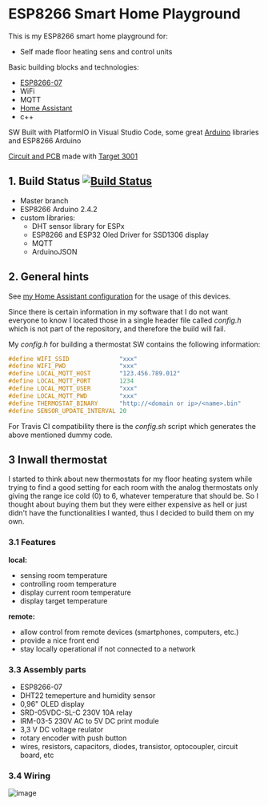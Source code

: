 # ESP8266 Smart Home Playground

This is my ESP8266 smart home playground for:  
* Self made floor heating sens and control units

Basic building blocks and technologies:
* [ESP8266-07](https://www.espressif.com/)
* WiFi 
* MQTT
* [Home Assistant](https://home-assistant.io/)
* c++

SW Built with PlatformIO in Visual Studio Code, some great [Arduino](https://www.arduino.cc) libraries and ESP8266 Arduino

[Circuit and PCB](https://github.com/dhzl84/ESP8266_Thermostat_PCB.git) made with [Target 3001](https://ibfriedrich.com/de/index.html)

## 1. Build Status [![Build Status](https://travis-ci.org/dhzl84/ESP8266-Smart-Home.svg?branch=master)](https://travis-ci.org/dhzl84/ESP8266-Smart-Home)
* Master branch
* ESP8266 Arduino 2.4.2
* custom libraries:
  * DHT sensor library for ESPx
  * ESP8266 and ESP32 Oled Driver for SSD1306 display
  * MQTT
  * ArduinoJSON

## 2. General hints
See [my Home Assistant configuration](https://github.com/dhzl84/Home-Assistant-Configuration) for the usage of this devices.

Since there is certain information in my software that I do not want everyone to know I located those in a single header file called *config.h* which is not part of the repository, and therefore the build will fail.

My *config.h* for building a thermostat SW contains the following information:
```c++
#define WIFI_SSID              "xxx"
#define WIFI_PWD               "xxx"
#define LOCAL_MQTT_HOST        "123.456.789.012"
#define LOCAL_MQTT_PORT        1234
#define LOCAL_MQTT_USER        "xxx"
#define LOCAL_MQTT_PWD         "xxx"
#define THERMOSTAT_BINARY      "http://<domain or ip>/<name>.bin"
#define SENSOR_UPDATE_INTERVAL 20
```

For Travis CI compatibility there is the *config.sh* script which generates the above mentioned dummy code.


## 3 Inwall thermostat
I started to think about new thermostats for my floor heating system while trying to find a good setting for each room with the analog thermostats only giving the range ice cold (0) to 6, whatever temperature that should be.
So I thought about buying them but they were either expensive as hell or just didn't have the functionalities I wanted, thus I decided to build them on my own.

### 3.1 Features

**local:**
* sensing room temperature
* controlling room temperature
* display current room temperature
* display target temperature

**remote:**
* allow control from remote devices (smartphones, computers, etc.)
* provide a nice front end
* stay locally operational if not connected to a network

### 3.3 Assembly parts
* ESP8266-07
* DHT22 temeperture and humidity sensor
* 0,96" OLED display
* SRD-05VDC-SL-C 230V 10A relay
* IRM-03-5 230V AC to 5V DC print module
* 3,3 V DC voltage reulator
* rotary encoder with push button
* wires, resistors, capacitors, diodes, transistor, optocoupler, circuit board, etc

### 3.4 Wiring
![image](https://user-images.githubusercontent.com/5675570/35767892-47fde138-08f4-11e8-863e-870828831ac0.png)
